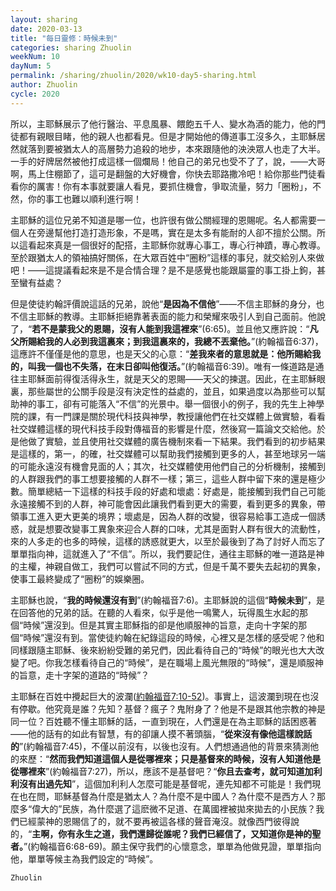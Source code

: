 ```yaml
---
layout: sharing
date: 2020-03-13
title: "每日靈修：時候未到"
categories: sharing Zhuolin
weekNum: 10
dayNum: 5
permalink: /sharing/zhuolin/2020/wk10-day5-sharing.html
author: Zhuolin
cycle: 2020
---
```


所以，主耶穌展示了他行醫治、平息風暴、餵飽五千人、變水為酒的能力，他的門徒都有親眼目睹，他的親人也都看見。但是才開始他的傳道事工沒多久，主耶穌居然就落到要被猶太人的高層勢力追殺的地步，本來跟隨他的泱泱眾人也走了大半。一手的好牌居然被他打成這樣一個爛局！他自己的弟兄也受不了了，說，——大哥啊，馬上住棚節了，這可是翻盤的大好機會，你快去耶路撒冷吧！給你那些門徒看看你的厲害！你有本事就要讓人看見，要抓住機會，爭取流量，努力「圈粉」，不然，你的事工也難以順利進行啊！  

主耶穌的這位兄弟不知道是哪一位，也許很有做公關經理的恩賜呢。名人都需要一個人在旁邊幫他打造打造形象，不是嗎，實在是太多有能耐的人卻不擅於公關。所以這看起來真是一個很好的配搭，主耶穌你就專心事工，專心行神蹟，專心教導。至於跟猶太人的領袖搞好關係，在大眾百姓中“圈粉”這樣的事兒，就交給別人來做吧！——這提議看起來是不是合情合理？是不是感覺也能跟屬靈的事工掛上鉤，甚至蠻有益處？  

但是使徒約翰評價說這話的兄弟，說他“**是因為不信他**”——不信主耶穌的身分，也不信主耶穌的教導。主耶穌拒絕靠著表面的能力和榮耀來吸引人到自己面前。他說了，“**若不是蒙我父的恩賜，沒有人能到我這裡來**”(6:65)。並且他又應許說：“**凡父所賜給我的人必到我這裏來；到我這裏來的，我總不丟棄他。**”(約翰福音6:37)，這應許不僅僅是他的意思，也是天父的心意：“**差我來者的意思就是：他所賜給我的，叫我一個也不失落，在末日卻叫他復活。**”(約翰福音6:39)。唯有一條道路是通往主耶穌面前得復活得永生，就是天父的恩賜——天父的揀選。因此，在主耶穌眼裏，那些屬世的公關手段是沒有決定性的益處的，並且，如果過度以為那些可以幫助神的事工，卻有可能落入“不信”的光景中。舉一個很小的例子，我的先生上神學院的課，有一門課是關於現代科技與神學，教授讓他們在社交媒體上做實驗，看看社交媒體這樣的現代科技手段對傳福音的影響是什麼，然後寫一篇論文交給他。於是他做了實驗，並且使用社交媒體的廣告機制來看一下結果。我們看到的初步結果是這樣的，第一，的確，社交媒體可以幫助我們接觸到更多的人，甚至地球另一端的可能永遠沒有機會見面的人；其次，社交媒體使用他們自己的分析機制，接觸到的人群跟我們的事工想要接觸的人群不一樣；第三，這些人群中留下來的還是極少數。簡單總結一下這樣的科技手段的好處和壞處：好處是，能接觸到我們自己可能永遠接觸不到的人群，神可能會因此讓我們看到更大的需要，看到更多的異象，帶領事工進入更大更美的境界；壞處是，因為人群的改變，很容易給事工造成一個誘惑，就是想要改變事工異象來迎合人群的口味，尤其是面對人群有很大的流動性，來的人多走的也多的時候，這樣的誘惑就更大，以至於最後到了為了討好人而忘了單單指向神，這就進入了“不信”。所以，我們要記住，通往主耶穌的唯一道路是神的主權，神親自做工，我們可以嘗試不同的方式，但是千萬不要失去起初的異象，使事工最終變成了“圈粉”的娛樂圈。  

主耶穌也說，“**我的時候還沒有到**”(約翰福音7:6)。主耶穌說的這個“**時候未到**”，是在回答他的兄弟的話。在聽的人看來，似乎是他一鳴驚人，玩得風生水起的那個“時候”還沒到。但是其實主耶穌指的卻是他順服神的旨意，走向十字架的那個“時候”還沒有到。當使徒約翰在紀錄這段的時候，心裡又是怎樣的感受呢？他和同樣跟隨主耶穌、後來紛紛受難的弟兄們，因此看待自己的“時候”的眼光也大大改變了吧。你我怎樣看待自己的“時候”，是在職場上風光無限的“時候”，還是順服神的旨意，走十字架的道路的“時候”？  

主耶穌在百姓中攪起巨大的波瀾([約翰福音7:10-52](https://www.biblegateway.com/quicksearch/?quicksearch=約翰福音7%3A10-52&qs_version=CUVMPT))。事實上，這波瀾到現在也沒有停歇。他究竟是誰？先知？基督？瘋子？鬼附身了？他是不是跟其他宗教的神是同一位？百姓聽不懂主耶穌的話，一直到現在，人們還是在為主耶穌的話困惑著——他的話有的如此有智慧，有的卻讓人摸不著頭腦，“**從來沒有像他這樣說話的**”(約翰福音7:45)，不僅以前沒有，以後也沒有。人們想通過他的背景來猜測他的來歷：“**然而我們知道這個人是從哪裡來；只是基督來的時候，沒有人知道他是從哪裡來**”(約翰福音7:27)，所以，應該不是基督吧？“**你且去查考，就可知道加利利沒有出過先知**”，這個加利利人怎麼可能是基督呢，連先知都不可能是！我們現在也在問，耶穌基督為什麼是猶太人？為什麼不是中國人？為什麼不是西方人？那麼多“偉大的”民族，為什麼選了這麽微不足道、在萬國裡被拋來拋去的小民族？我們已經蒙神的恩賜信了的，就不要再被這各樣的聲音淹沒。就像西門彼得說的，“**主啊，你有永生之道，我們還歸從誰呢？我們已經信了，又知道你是神的聖者。**”(約翰福音6:68-69)。願主保守我們的心懷意念，單單為他做見證，單單指向他，單單等候主為我們設定的“時候”。  

`Zhuolin`  
